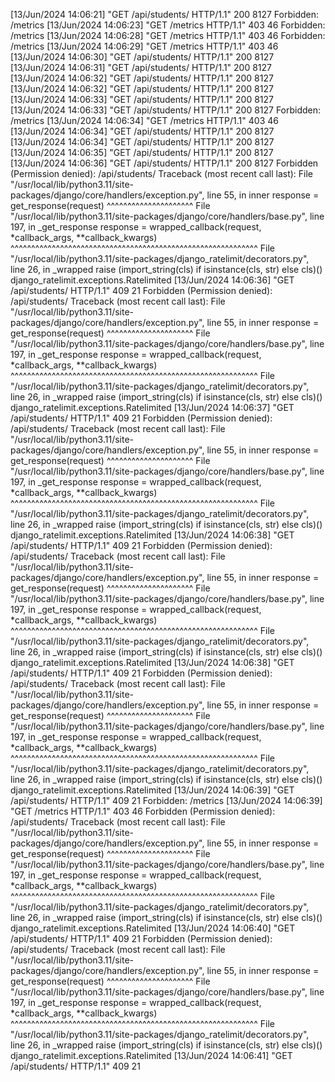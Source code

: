 [13/Jun/2024 14:06:21] "GET /api/students/ HTTP/1.1" 200 8127
Forbidden: /metrics
[13/Jun/2024 14:06:23] "GET /metrics HTTP/1.1" 403 46
Forbidden: /metrics
[13/Jun/2024 14:06:28] "GET /metrics HTTP/1.1" 403 46
Forbidden: /metrics
[13/Jun/2024 14:06:29] "GET /metrics HTTP/1.1" 403 46
[13/Jun/2024 14:06:30] "GET /api/students/ HTTP/1.1" 200 8127
[13/Jun/2024 14:06:31] "GET /api/students/ HTTP/1.1" 200 8127
[13/Jun/2024 14:06:32] "GET /api/students/ HTTP/1.1" 200 8127
[13/Jun/2024 14:06:32] "GET /api/students/ HTTP/1.1" 200 8127
[13/Jun/2024 14:06:33] "GET /api/students/ HTTP/1.1" 200 8127
[13/Jun/2024 14:06:33] "GET /api/students/ HTTP/1.1" 200 8127
Forbidden: /metrics
[13/Jun/2024 14:06:34] "GET /metrics HTTP/1.1" 403 46
[13/Jun/2024 14:06:34] "GET /api/students/ HTTP/1.1" 200 8127
[13/Jun/2024 14:06:34] "GET /api/students/ HTTP/1.1" 200 8127
[13/Jun/2024 14:06:35] "GET /api/students/ HTTP/1.1" 200 8127
[13/Jun/2024 14:06:36] "GET /api/students/ HTTP/1.1" 200 8127
Forbidden (Permission denied): /api/students/
Traceback (most recent call last):
  File "/usr/local/lib/python3.11/site-packages/django/core/handlers/exception.py", line 55, in inner
    response = get_response(request)
               ^^^^^^^^^^^^^^^^^^^^^
  File "/usr/local/lib/python3.11/site-packages/django/core/handlers/base.py", line 197, in _get_response
    response = wrapped_callback(request, *callback_args, **callback_kwargs)
               ^^^^^^^^^^^^^^^^^^^^^^^^^^^^^^^^^^^^^^^^^^^^^^^^^^^^^^^^^^^^
  File "/usr/local/lib/python3.11/site-packages/django_ratelimit/decorators.py", line 26, in _wrapped
    raise (import_string(cls) if isinstance(cls, str) else cls)()
django_ratelimit.exceptions.Ratelimited
[13/Jun/2024 14:06:36] "GET /api/students/ HTTP/1.1" 409 21
Forbidden (Permission denied): /api/students/
Traceback (most recent call last):
  File "/usr/local/lib/python3.11/site-packages/django/core/handlers/exception.py", line 55, in inner
    response = get_response(request)
               ^^^^^^^^^^^^^^^^^^^^^
  File "/usr/local/lib/python3.11/site-packages/django/core/handlers/base.py", line 197, in _get_response
    response = wrapped_callback(request, *callback_args, **callback_kwargs)
               ^^^^^^^^^^^^^^^^^^^^^^^^^^^^^^^^^^^^^^^^^^^^^^^^^^^^^^^^^^^^
  File "/usr/local/lib/python3.11/site-packages/django_ratelimit/decorators.py", line 26, in _wrapped
    raise (import_string(cls) if isinstance(cls, str) else cls)()
django_ratelimit.exceptions.Ratelimited
[13/Jun/2024 14:06:37] "GET /api/students/ HTTP/1.1" 409 21
Forbidden (Permission denied): /api/students/
Traceback (most recent call last):
  File "/usr/local/lib/python3.11/site-packages/django/core/handlers/exception.py", line 55, in inner
    response = get_response(request)
               ^^^^^^^^^^^^^^^^^^^^^
  File "/usr/local/lib/python3.11/site-packages/django/core/handlers/base.py", line 197, in _get_response
    response = wrapped_callback(request, *callback_args, **callback_kwargs)
               ^^^^^^^^^^^^^^^^^^^^^^^^^^^^^^^^^^^^^^^^^^^^^^^^^^^^^^^^^^^^
  File "/usr/local/lib/python3.11/site-packages/django_ratelimit/decorators.py", line 26, in _wrapped
    raise (import_string(cls) if isinstance(cls, str) else cls)()
django_ratelimit.exceptions.Ratelimited
[13/Jun/2024 14:06:38] "GET /api/students/ HTTP/1.1" 409 21
Forbidden (Permission denied): /api/students/
Traceback (most recent call last):
  File "/usr/local/lib/python3.11/site-packages/django/core/handlers/exception.py", line 55, in inner
    response = get_response(request)
               ^^^^^^^^^^^^^^^^^^^^^
  File "/usr/local/lib/python3.11/site-packages/django/core/handlers/base.py", line 197, in _get_response
    response = wrapped_callback(request, *callback_args, **callback_kwargs)
               ^^^^^^^^^^^^^^^^^^^^^^^^^^^^^^^^^^^^^^^^^^^^^^^^^^^^^^^^^^^^
  File "/usr/local/lib/python3.11/site-packages/django_ratelimit/decorators.py", line 26, in _wrapped
    raise (import_string(cls) if isinstance(cls, str) else cls)()
django_ratelimit.exceptions.Ratelimited
[13/Jun/2024 14:06:38] "GET /api/students/ HTTP/1.1" 409 21
Forbidden (Permission denied): /api/students/
Traceback (most recent call last):
  File "/usr/local/lib/python3.11/site-packages/django/core/handlers/exception.py", line 55, in inner
    response = get_response(request)
               ^^^^^^^^^^^^^^^^^^^^^
  File "/usr/local/lib/python3.11/site-packages/django/core/handlers/base.py", line 197, in _get_response
    response = wrapped_callback(request, *callback_args, **callback_kwargs)
               ^^^^^^^^^^^^^^^^^^^^^^^^^^^^^^^^^^^^^^^^^^^^^^^^^^^^^^^^^^^^
  File "/usr/local/lib/python3.11/site-packages/django_ratelimit/decorators.py", line 26, in _wrapped
    raise (import_string(cls) if isinstance(cls, str) else cls)()
django_ratelimit.exceptions.Ratelimited
[13/Jun/2024 14:06:39] "GET /api/students/ HTTP/1.1" 409 21
Forbidden: /metrics
[13/Jun/2024 14:06:39] "GET /metrics HTTP/1.1" 403 46
Forbidden (Permission denied): /api/students/
Traceback (most recent call last):
  File "/usr/local/lib/python3.11/site-packages/django/core/handlers/exception.py", line 55, in inner
    response = get_response(request)
               ^^^^^^^^^^^^^^^^^^^^^
  File "/usr/local/lib/python3.11/site-packages/django/core/handlers/base.py", line 197, in _get_response
    response = wrapped_callback(request, *callback_args, **callback_kwargs)
               ^^^^^^^^^^^^^^^^^^^^^^^^^^^^^^^^^^^^^^^^^^^^^^^^^^^^^^^^^^^^
  File "/usr/local/lib/python3.11/site-packages/django_ratelimit/decorators.py", line 26, in _wrapped
    raise (import_string(cls) if isinstance(cls, str) else cls)()
django_ratelimit.exceptions.Ratelimited
[13/Jun/2024 14:06:40] "GET /api/students/ HTTP/1.1" 409 21
Forbidden (Permission denied): /api/students/
Traceback (most recent call last):
  File "/usr/local/lib/python3.11/site-packages/django/core/handlers/exception.py", line 55, in inner
    response = get_response(request)
               ^^^^^^^^^^^^^^^^^^^^^
  File "/usr/local/lib/python3.11/site-packages/django/core/handlers/base.py", line 197, in _get_response
    response = wrapped_callback(request, *callback_args, **callback_kwargs)
               ^^^^^^^^^^^^^^^^^^^^^^^^^^^^^^^^^^^^^^^^^^^^^^^^^^^^^^^^^^^^
  File "/usr/local/lib/python3.11/site-packages/django_ratelimit/decorators.py", line 26, in _wrapped
    raise (import_string(cls) if isinstance(cls, str) else cls)()
django_ratelimit.exceptions.Ratelimited
[13/Jun/2024 14:06:41] "GET /api/students/ HTTP/1.1" 409 21